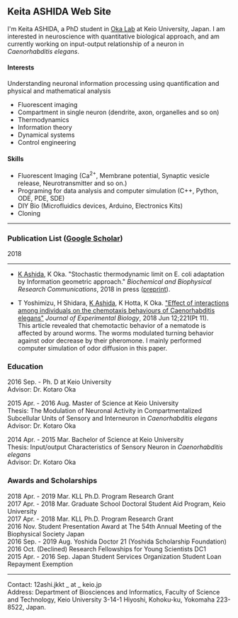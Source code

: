 ## Keita ASHIDA Web Site
I'm Keita ASHIDA, a PhD student in [Oka Lab](https://www.bpni.bio.keio.ac.jp/) at Keio University, Japan.
I am interested in neuroscience with quantitative biological approach, and am currently working on input-output relationship of a neuron in _Caenorhabditis elegans_.

#### Interests
Understanding neuronal information processing using quantification and physical and mathematical analysis
* Fluorescent imaging
* Compartment in single neuron (dendrite, axon, organelles and so on)
* Thermodynamics
* Information theory
* Dynamical systems
* Control engineering

#### Skills
* Fluorescent Imaging (Ca<sup>2+</sup>, Membrane potential, Synaptic vesicle release, Neurotransmitter and so on.)
* Programing for data analysis and computer simulation (C++, Python, ODE, PDE, SDE)
* DIY Bio (Microfluidics devices, Arduino, Electronics Kits)
* Cloning  

***

### Publication List ([Google Scholar](https://scholar.google.co.jp/citations?user=kmW0CqgAAAAJ&hl=ja&oi=sra))
2018  
***
* <u>K Ashida</u>, K Oka. 
  "Stochastic thermodynamic limit on E. coli adaptation by Information geometric approach."
  _Biochemical and Biophysical Research Communications_, 2018 in press ([preprint](https://arxiv.org/abs/1805.10733)).

* T Yoshimizu, H Shidara, <u>K Ashida</u>, K Hotta, K Oka. 
  ["Effect of interactions among individuals on the chemotaxis behaviours of Caenorhabditis elegans"](http://jeb.biologists.org/content/221/11/jeb182790) 
  _Journal of Experimental Biology_, 2018 Jun 12;221(Pt 11).  
  This article revealed that chemotactic behavior of a nematode is affected by around worms. The worms modulated turning behavior against odor decrease by their pheromone. I mainly performed computer simulation of odor diffusion in this paper.

### Education
2016 Sep. - Ph. D at Keio University  
Advisor: Dr. Kotaro Oka

2015 Apr. - 2016 Aug. Master of Science at Keio University  
Thesis: The Modulation of Neuronal Activity in Compartmentalized Subcellular Units of Sensory and Interneuron in _Caenorhabditis elegans_  
Advisor: Dr. Kotaro Oka

2014 Apr. - 2015 Mar. Bachelor of Science at Keio University  
Thesis: Input/output Characteristics of Sensory Neuron in _Caenorhabditis elegans_  
Advisor: Dr. Kotaro Oka

### Awards and Scholarships
2018 Apr. - 2019 Mar. KLL Ph.D. Program Research Grant  
2017 Apr. - 2018 Mar. Graduate School Doctoral Student Aid Program, Keio University  
2017 Apr. - 2018 Mar. KLL Ph.D. Program Research Grant  
2016 Nov. Student Presentation Award at The 54th Annual Meeting of the Biophysical Society Japan  
2016 Sep. - 2019 Aug. Yoshida Doctor 21 (Yoshida Scholarship Foundation)  
2016 Oct. (Declined) Research Fellowships for Young Scientists DC1  
2015 Apr. - 2016 Sep. Japan Student Services Organization Student Loan Repayment Exemption  

***

Contact: 12ashi.jkkt _ at _ keio.jp  
Address: Department of Biosciences and Informatics,
Faculty of Science and Technology, Keio University
3-14-1 Hiyoshi, Kohoku-ku, Yokomaha 223-8522, Japan.
